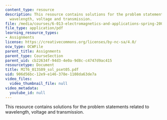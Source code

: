 ```yaml
---
content_type: resource
description: This resource contains solutions for the problem statements related to
  wavelength, voltage and transmission.
file: /media/courses/6-013-electromagnetics-and-applications-spring-2009/906d56bc12e9e146378e1108da63de7a_MIT6_013S09_sol_pset05.pdf
file_type: application/pdf
learning_resource_types:
- Assignments
license: https://creativecommons.org/licenses/by-nc-sa/4.0/
ocw_type: OCWFile
parent_title: Assignments
parent_type: CourseSection
parent_uid: cb22634f-94d3-4e0a-9d8c-c4747d9ac415
resourcetype: Document
title: MIT6_013S09_sol_pset05.pdf
uid: 906d56bc-12e9-e146-378e-1108da63de7a
video_files:
  video_thumbnail_file: null
video_metadata:
  youtube_id: null
---
```

This resource contains solutions for the problem statements related to wavelength, voltage and transmission.